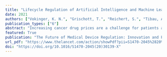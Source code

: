 ```yaml
---
title: "Lifecycle Regulation of Artificial Intelligence and Machine Learning-Based Software in Medicine"
date: 2021
authors: ["Vokinger, K. N.", "Grischott, T.", "Reichert, S.", "Tibau, A.", "Rosemann, T.J.", "Kesselheim, A.S."] 
publication_types: ["6"]
abstract: "Increasing cancer drug prices are a challenge for patients and health systems in the USA and Europe. By contrast with the USA, national authorities in European countries often directly negotiate drug prices with manufacturers. The American Society of Clinical Oncology (ASCO) and the European Society for Medical Oncology (ESMO) developed frameworks to evaluate the clinical value of cancer therapies: the ASCO-Value Framework (ASCO-VF) and the ESMO-Magnitude of Clinical Benefit Scale (ESMO-MCBS). We aimed to assess the association between the clinical benefit of approved cancer drugs based on these frameworks and their drug prices in the USA and four European countries (England, Switzerland, Germany, and France)."
featured: True
publication: "The Future of Medical Device Regulation: Innovation and Protection, Cambridge University Press"
url_pdf: "https://www.thelancet.com/action/showPdf?pii=S1470-2045%2820%2930139-X"
doi: "https://doi.org/10.1016/S1470-2045(20)30139-X"
---
```


